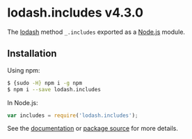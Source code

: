 # lodash.includes v4.3.0
The [lodash](https://lodash.com/) method `_.includes` exported as a [Node.js](https://nodejs.org/) module.
## Installation
Using npm:
```bash
$ {sudo -H} npm i -g npm
$ npm i --save lodash.includes
```
In Node.js:
```js
var includes = require('lodash.includes');
```
See the [documentation](https://lodash.com/docs#includes) or [package source](https://github.com/lodash/lodash/blob/4.3.0-npm-packages/lodash.includes) for more details.
